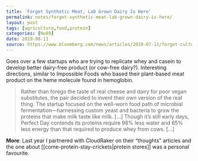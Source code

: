 ```yaml
---
title: 'Forget Synthetic Meat, Lab Grown Dairy Is Here'
permalink: notes/forget-synthetic-meat-lab-grown-dairy-is-here/
layout: post
tags: [agriculture,food,protein]
categories: [No89]
date: 2019-08-11
source: https://www.bloomberg.com/news/articles/2019-07-11/forget-cultured-meats-lab-grown-dairy-is-attracting-investors/
---
```

Goes over a few startups who are trying to replicate whey and casein to develop better dairy-free product (or cow-free dairy?). Interesting directions, similar to Impossible Foods who based their plant-based meat product on the heme molecule found in hemoglobin.

> Rather than forego the taste of real cheese and dairy for poor vegan substitutes, the pair decided to invent their own version of the real thing. The startup focused on the well-worn food path of microbial fermentation—harnessing custom yeast and bacteria to grow the proteins that make milk taste like milk. […]
>Though it’s still early days, Perfect Day contends its proteins require 98% less water and 65% less energy than that required to produce whey from cows. […]

**More**: Last year I partnered with CloudRaker on their “thoughts” articles and the one about [[come-protein-stay-crickets|protein stores]] was a personal favourite.